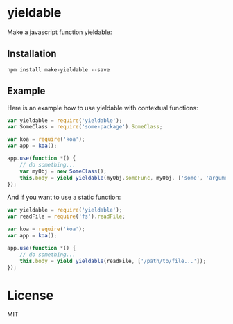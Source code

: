 # yieldable

Make a javascript function yieldable:

## Installation

```
npm install make-yieldable --save
```

## Example

Here is an example how to use yieldable with contextual functions: 

```js
var yieldable = require('yieldable');
var SomeClass = require('some-package').SomeClass;

var koa = require('koa');
var app = koa();

app.use(function *() {
    // do something...
    var myObj = new SomeClass();
    this.body = yield yieldable(myObj.someFunc, myObj, ['some', 'arguments'])
});
```

And if you want to use a static function:

```js
var yieldable = require('yieldable');
var readFile = require('fs').readFile;

var koa = require('koa');
var app = koa();

app.use(function *() {
    // do something...
    this.body = yield yieldable(readFile, ['/path/to/file...']);
});
```

# License

  MIT